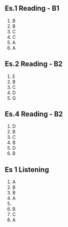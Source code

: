 ## Es.1 Reading - B1

1. B
2. B
3. C
4. C
5. A 
6. A

## Es.2 Reading - B2
1. E
2. B
3. C
4. D
5. G

## Es.4 Reading - B2	

1. D
2. B
3. C 
4. B 
5. D
6. B


## Es 1 Listening
1. A
2. B
3. B
4. A
5. 
6. B
7. C 
8. A 

<!--stackedit_data:
eyJoaXN0b3J5IjpbLTg2OTI0MDY0NiwtNDU5Mzg4MzM0LC03OT
UxNTA0NTYsNTUzNDYzNDgyLC0xMTYxMTExMzg2LC02MDA5Mzkx
MzEsLTk4ODE5ODI0Myw3OTM3OTI2MDRdfQ==
-->